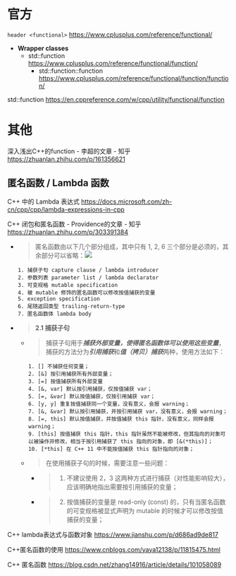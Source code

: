
# 官方

`header <functional>` https://www.cplusplus.com/reference/functional/
- **Wrapper classes**
  * std::function https://www.cplusplus.com/reference/functional/function/
    + std::function::function https://www.cplusplus.com/reference/functional/function/function/

std::function https://en.cppreference.com/w/cpp/utility/functional/function

# 其他

深入浅出C++的function - 李超的文章 - 知乎 https://zhuanlan.zhihu.com/p/161356621

## 匿名函数 / Lambda 函数

C++ 中的 Lambda 表达式 https://docs.microsoft.com/zh-cn/cpp/cpp/lambda-expressions-in-cpp

C++ 闭包和匿名函数 - Providence的文章 - 知乎 https://zhuanlan.zhihu.com/p/303391384
- > 匿名函数由以下几个部分组成，其中只有 1, 2, 6 三个部分是必须的，其余部分可以省略：![](https://pic1.zhimg.com/80/v2-38e792a40f910a018b17092cdc723674_1440w.jpg)
  ```console
  1. 捕获子句 capture clause / lambda introducer
  2. 参数列表 parameter list / lambda declarator
  3. 可变规格 mutable specification
  4. 被 mutable 修饰的匿名函数可以修改按值捕获的变量
  5. exception specification
  6. 尾随返回类型 trailing-return-type
  7. 匿名函数体 lambda body
  ```
- > **2.1 捕获子句**
  * > 捕获子句用于***捕获外部变量，使得匿名函数体可以使用这些变量***，捕获的方法分为***引用捕获***和***值（拷贝）捕获***两种，使用方法如下：
    ```console
    1. [] 不捕获任何变量；
    2. [&] 按引用捕获所有外部变量；
    3. [=] 按值捕获所有外部变量
    4. [&, var] 默认按引用捕获，仅按值捕获 var；
    5. [=, &var] 默认按值捕获，仅按引用捕获 var；
    6. [y, y] 重复按值捕获同一个变量，没有意义，会报 warning；
    7. [&, &var] 默认按引用捕获，并按引用捕获 var，没有意义，会报 warning；
    8. [=, this] 默认按值捕获，并按值捕获 this 指针，没有意义，同样会报 warning；
    9. [this] 按值捕获 this 指针，this 指针虽然不能被修改，但其指向的对象可以被操作并修改，相当于按引用捕获了 this 指向的对象，即 [&(*this)]；
    10. [*this] 在 C++ 11 中不能按值捕获 this 指针指向的对象；
    ```
  * > 在使用捕获子句的时候，需要注意一些问题：
    + > 1. 不建议使用 2，3 这两种方式进行捕获（对性能影响较大），应该明确地指出需要按引用捕获的变量；
    + > 2. 按值捕获的变量是 read-only (const) 的，只有当匿名函数的可变规格被显式声明为 mutable 的时候才可以修改按值捕获的变量；

C++ lambda表达式与函数对象 https://www.jianshu.com/p/d686ad9de817

C++匿名函数的使用 https://www.cnblogs.com/yaya12138/p/11815475.html

C++ 匿名函数 https://blog.csdn.net/zhang14916/article/details/101058089
